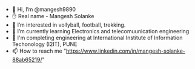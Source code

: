 - 👋 Hi, I’m @mangesh9890
- ✋ Real name - Mangesh Solanke
- 👀 I’m interested in vollyball, football, trekking.
- 🌱 I’m currently learning Electronics and telecomuunication engineering 
- 🏫 I'm completing engineering at International Institute of Information Techonology (I2IT), PUNE
- 📫 How to reach me "https://www.linkedin.com/in/mangesh-solanke-88ab65219/"
